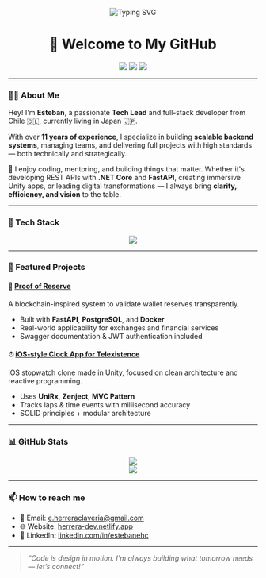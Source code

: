 <p align="center">
  <img src="https://readme-typing-svg.demolab.com?font=Fira+Code&size=22&pause=1000&center=true&vCenter=true&width=435&lines=Hi+there!+I'm+Esteban+Herrera;Tech+Lead+%7C+Backend+Specialist+%7C+Builder+%F0%9F%9B%A0" alt="Typing SVG" />
</p>

<h1 align="center">👋 Welcome to My GitHub</h1>

<p align="center">
  <a href="https://herrera-dev.netlify.app/" target="_blank"><img src="https://img.shields.io/badge/Portfolio-000000?style=for-the-badge&logo=About.me&logoColor=white" /></a>
  <a href="mailto:e.herreraclaveria@gmail.com"><img src="https://img.shields.io/badge/Email-e.herreraclaveria@gmail.com-D14836?style=for-the-badge&logo=gmail&logoColor=white" /></a>
  <a href="https://linkedin.com/in/estebanehc" target="_blank"><img src="https://img.shields.io/badge/LinkedIn-%230077B5.svg?style=for-the-badge&logo=linkedin&logoColor=white" /></a>
</p>

---

### 👨‍💻 About Me

Hey! I'm **Esteban**, a passionate **Tech Lead** and full-stack developer from Chile 🇨🇱, currently living in Japan 🇯🇵.

With over **11 years of experience**, I specialize in building **scalable backend systems**, managing teams, and delivering full projects with high standards — both technically and strategically.

💬 I enjoy coding, mentoring, and building things that matter. Whether it's developing REST APIs with **.NET Core** and **FastAPI**, creating immersive Unity apps, or leading digital transformations — I always bring **clarity, efficiency, and vision** to the table.

---

### 🧰 Tech Stack

<p align="center">
  <img src="https://skillicons.dev/icons?i=dotnet,csharp,python,fastapi,react,ts,tailwind,postgres,mongodb,firebase,docker,gcp,git,github,unity" />
</p>

---

### 🚀 Featured Projects

#### 🔐 [Proof of Reserve](https://github.com/estebanehc/proof-of-reserve)
A blockchain-inspired system to validate wallet reserves transparently.

- Built with **FastAPI**, **PostgreSQL**, and **Docker**
- Real-world applicability for exchanges and financial services
- Swagger documentation & JWT authentication included

#### ⏱ [iOS-style Clock App for Telexistence](https://github.com/estebanehc/Clock-Application---Telexistence)
iOS stopwatch clone made in Unity, focused on clean architecture and reactive programming.

- Uses **UniRx**, **Zenject**, **MVC Pattern**
- Tracks laps & time events with millisecond accuracy
- SOLID principles + modular architecture

---

### 📊 GitHub Stats

<p align="center">
  <img src="https://github-readme-stats.vercel.app/api?username=estebanehc&show_icons=true&theme=tokyonight&hide_border=true" />
  <br/>
  <img src="https://github-readme-stats.vercel.app/api/top-langs/?username=estebanehc&layout=compact&theme=tokyonight&hide_border=true" />
</p>

---

### 📫 How to reach me

- 📧 Email: e.herreraclaveria@gmail.com  
- 🌐 Website: [herrera-dev.netlify.app](https://herrera-dev.netlify.app)  
- 💼 LinkedIn: [linkedin.com/in/estebanehc](https://linkedin.com/in/estebanehc)  

---

> *“Code is design in motion. I'm always building what tomorrow needs — let’s connect!”*
